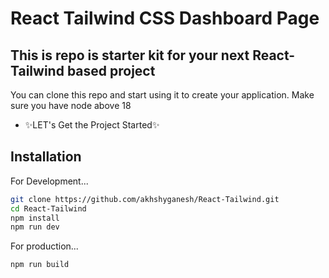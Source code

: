 # React Tailwind CSS Dashboard Page
## This is repo is starter kit for your next React-Tailwind based project


You can clone this repo and start using it to create your application. Make sure you have node above 18

- ✨LET's Get the Project Started✨


## Installation

For Development...

```sh
git clone https://github.com/akhshyganesh/React-Tailwind.git
cd React-Tailwind
npm install
npm run dev
```

For production...

```sh
npm run build
```
